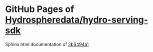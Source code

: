 GitHub Pages of [Hydrospheredata/hydro-serving-sdk](https://github.com/Hydrospheredata/hydro-serving-sdk.git)
===
Sphinx html documentation of [3b6494a1](https://github.com/Hydrospheredata/hydro-serving-sdk/tree/3b6494a1eabbb1441646c7b2e50e83a0371b166d)
